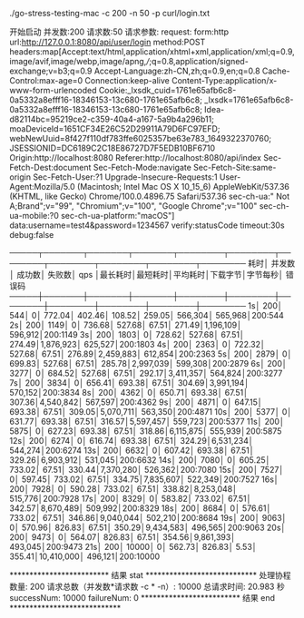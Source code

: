 


./go-stress-testing-mac -c 200 -n 50 -p curl/login.txt

 开始启动  并发数:200 请求数:50 请求参数:
request:
 form:http
 url:http://127.0.0.1:8080/api/user/login
 method:POST
 headers:map[Accept:text/html,application/xhtml+xml,application/xml;q=0.9,image/avif,image/webp,image/apng,*/*;q=0.8,application/signed-exchange;v=b3;q=0.9 Accept-Language:zh-CN,zh;q=0.9,en;q=0.8 Cache-Control:max-age=0 Connection:keep-alive Content-Type:application/x-www-form-urlencoded Cookie:_lxsdk_cuid=1761e65afb6c8-0a5332a8efff16-18346153-13c680-1761e65afb6c8; _lxsdk=1761e65afb6c8-0a5332a8efff16-18346153-13c680-1761e65afb6c8; Idea-d82114bc=95219ce2-c359-40a4-a167-5a9b4a296b11; moaDeviceId=1651CF34E26C52D29911A79D6FC97EFD; webNewUuid=8f427f110df783ffe6025357be63e783_1649322370760; JSESSIONID=DC6189C2C18E86727D7F5EDB10BF6710 Origin:http://localhost:8080 Referer:http://localhost:8080/api/index Sec-Fetch-Dest:document Sec-Fetch-Mode:navigate Sec-Fetch-Site:same-origin Sec-Fetch-User:?1 Upgrade-Insecure-Requests:1 User-Agent:Mozilla/5.0 (Macintosh; Intel Mac OS X 10_15_6) AppleWebKit/537.36 (KHTML, like Gecko) Chrome/100.0.4896.75 Safari/537.36 sec-ch-ua:" Not A;Brand";v="99", "Chromium";v="100", "Google Chrome";v="100" sec-ch-ua-mobile:?0 sec-ch-ua-platform:"macOS"]
 data:username=test4&password=1234567
 verify:statusCode
 timeout:30s
 debug:false



─────┬───────┬───────┬───────┬────────┬────────┬────────┬────────┬────────┬────────┬────────
 耗时│ 并发数│ 成功数│ 失败数│   qps  │最长耗时│最短耗时│平均耗时│下载字节│字节每秒│ 错误码
─────┼───────┼───────┼───────┼────────┼────────┼────────┼────────┼────────┼────────┼────────
   1s│    200│    544│      0│  772.04│  402.46│  108.52│  259.05│ 566,304│ 565,968│200:544
   2s│    200│   1149│      0│  736.68│  527.68│   67.51│  271.49│1,196,109│ 596,912│200:1149
   3s│    200│   1803│      0│  728.62│  527.68│   67.51│  274.49│1,876,923│ 625,527│200:1803
   4s│    200│   2363│      0│  722.32│  527.68│   67.51│  276.89│2,459,883│ 612,854│200:2363
   5s│    200│   2879│      0│  699.83│  527.68│   67.51│  285.78│2,997,039│ 599,308│200:2879
   6s│    200│   3277│      0│  684.52│  527.68│   67.51│  292.17│3,411,357│ 564,824│200:3277
   7s│    200│   3834│      0│  656.41│  693.38│   67.51│  304.69│3,991,194│ 570,152│200:3834
   8s│    200│   4362│      0│  650.71│  693.38│   67.51│  307.36│4,540,842│ 567,597│200:4362
   9s│    200│   4871│      0│  647.15│  693.38│   67.51│  309.05│5,070,711│ 563,350│200:4871
  10s│    200│   5377│      0│  631.77│  693.38│   67.51│  316.57│5,597,457│ 559,723│200:5377
  11s│    200│   5875│      0│  627.23│  693.38│   67.51│  318.86│6,115,875│ 555,939│200:5875
  12s│    200│   6274│      0│  616.74│  693.38│   67.51│  324.29│6,531,234│ 544,274│200:6274
  13s│    200│   6632│      0│  607.42│  693.38│   67.51│  329.26│6,903,912│ 531,045│200:6632
  14s│    200│   7080│      0│  605.25│  733.02│   67.51│  330.44│7,370,280│ 526,362│200:7080
  15s│    200│   7527│      0│  597.45│  733.02│   67.51│  334.75│7,835,607│ 522,349│200:7527
  16s│    200│   7928│      0│  590.28│  733.02│   67.51│  338.82│8,253,048│ 515,776│200:7928
  17s│    200│   8329│      0│  583.82│  733.02│   67.51│  342.57│8,670,489│ 509,992│200:8329
  18s│    200│   8684│      0│  576.61│  733.02│   67.51│  346.86│9,040,044│ 502,210│200:8684
  19s│    200│   9063│      0│  570.96│  826.83│   67.51│  350.29│9,434,583│ 496,565│200:9063
  20s│    200│   9473│      0│  564.07│  826.83│   67.51│  354.56│9,861,393│ 493,045│200:9473
  21s│    200│  10000│      0│  562.73│  826.83│    5.53│  355.41│10,410,000│ 496,121│200:10000


*************************  结果 stat  ****************************
处理协程数量: 200
请求总数（并发数*请求数 -c * -n）: 10000 总请求时间: 20.983 秒 successNum: 10000 failureNum: 0
*************************  结果 end   ****************************